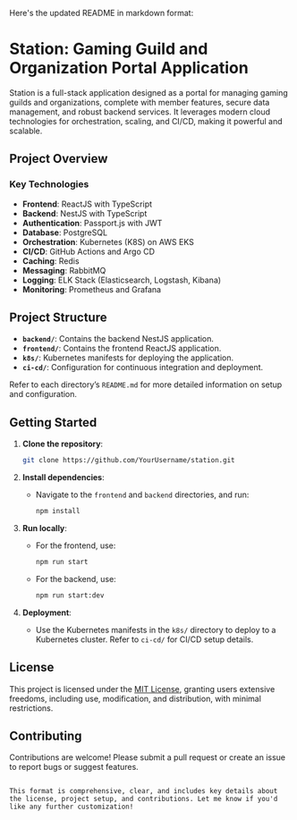 Here's the updated README in markdown format:

# Station: Gaming Guild and Organization Portal Application

Station is a full-stack application designed as a portal for managing gaming guilds and organizations, complete with member features, secure data management, and robust backend services. It leverages modern cloud technologies for orchestration, scaling, and CI/CD, making it powerful and scalable.

## Project Overview

### Key Technologies
- **Frontend**: ReactJS with TypeScript
- **Backend**: NestJS with TypeScript
- **Authentication**: Passport.js with JWT
- **Database**: PostgreSQL
- **Orchestration**: Kubernetes (K8S) on AWS EKS
- **CI/CD**: GitHub Actions and Argo CD
- **Caching**: Redis
- **Messaging**: RabbitMQ
- **Logging**: ELK Stack (Elasticsearch, Logstash, Kibana)
- **Monitoring**: Prometheus and Grafana

## Project Structure
- **`backend/`**: Contains the backend NestJS application.
- **`frontend/`**: Contains the frontend ReactJS application.
- **`k8s/`**: Kubernetes manifests for deploying the application.
- **`ci-cd/`**: Configuration for continuous integration and deployment.

Refer to each directory’s `README.md` for more detailed information on setup and configuration.

## Getting Started

1. **Clone the repository**:
   ```bash
   git clone https://github.com/YourUsername/station.git

   
2. **Install dependencies**:
   - Navigate to the `frontend` and `backend` directories, and run:
     ```bash
     npm install
     ```

3. **Run locally**:
   - For the frontend, use:
     ```bash
     npm run start
     ```
   - For the backend, use:
     ```bash
     npm run start:dev
     ```

4. **Deployment**:
   - Use the Kubernetes manifests in the `k8s/` directory to deploy to a Kubernetes cluster. Refer to `ci-cd/` for CI/CD setup details.

## License
This project is licensed under the [MIT License](./LICENSE), granting users extensive freedoms, including use, modification, and distribution, with minimal restrictions.

## Contributing
Contributions are welcome! Please submit a pull request or create an issue to report bugs or suggest features.
```

This format is comprehensive, clear, and includes key details about the license, project setup, and contributions. Let me know if you'd like any further customization!
